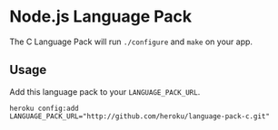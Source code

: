 # Node.js Language Pack

The C Language Pack will run `./configure` and `make` on your app.

## Usage

Add this language pack to your `LANGUAGE_PACK_URL`.

    heroku config:add LANGUAGE_PACK_URL="http://github.com/heroku/language-pack-c.git"
